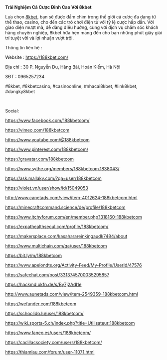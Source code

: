 <p><strong>Trải Nghiệm C&aacute; Cược Đỉnh Cao Với 8kbet</strong></p>
<p><span style="font-weight: 400;">Lựa chọn </span><a href="https://188kbet.com/"><span style="font-weight: 400;">8kbet</span></a><span style="font-weight: 400;">, bạn sẽ được đắm ch&igrave;m trong thế giới c&aacute; cược đa dạng từ thể thao, casino, cho đến c&aacute;c tr&ograve; chơi điện tử với tỷ lệ cược hấp dẫn. Với giao diện mượt m&agrave;, dễ d&agrave;ng điều hướng, c&ugrave;ng với dịch vụ chăm s&oacute;c kh&aacute;ch h&agrave;ng chuy&ecirc;n nghiệp, 8kbet hứa hẹn mang đến cho bạn những ph&uacute;t gi&acirc;y giải tr&iacute; tuyệt vời v&agrave; lợi nhuận vượt trội.</span></p>
<p><span style="font-weight: 400;">Th&ocirc;ng tin li&ecirc;n hệ :</span></p>
<p><span style="font-weight: 400;">Website : </span><a href="https://188kbet.com/"><span style="font-weight: 400;">https://188kbet.com/</span></a></p>
<p><span style="font-weight: 400;">Địa chỉ : 30 P. Nguyễn Du, H&agrave;ng B&agrave;i, Ho&agrave;n Kiếm, H&agrave; Nội</span></p>
<p><span style="font-weight: 400;">SĐT : 0965257234</span></p>
<p><span style="font-weight: 400;">#8kbet, #8kbetcasino, #casinoonline, #nhacai8kbet, #link8kbet, #dangky8kbet</span></p>
<p>&nbsp;</p>
<p><span style="font-weight: 400;">Social:</span></p>
<p><a href="https://www.facebook.com/188kbetcom/"><span style="font-weight: 400;">https://www.facebook.com/188kbetcom/</span></a></p>
<p><a href="https://vimeo.com/188kbetcom"><span style="font-weight: 400;">https://vimeo.com/188kbetcom</span></a><span style="font-weight: 400;">&nbsp;</span></p>
<p><a href="https://www.youtube.com/@188kbetcom"><span style="font-weight: 400;">https://www.youtube.com/@188kbetcom</span></a><span style="font-weight: 400;">&nbsp;</span></p>
<p><a href="https://www.pinterest.com/188kbetcom/"><span style="font-weight: 400;">https://www.pinterest.com/188kbetcom/</span></a><span style="font-weight: 400;">&nbsp;</span></p>
<p><a href="https://gravatar.com/188kbetcom"><span style="font-weight: 400;">https://gravatar.com/188kbetcom</span></a><span style="font-weight: 400;">&nbsp;</span></p>
<p><a href="https://www.sythe.org/members/188kbetcom.1838043/"><span style="font-weight: 400;">https://www.sythe.org/members/188kbetcom.1838043/</span></a><span style="font-weight: 400;">&nbsp;</span></p>
<p><a href="https://ask.mallaky.com/?qa=user/188kbetcom"><span style="font-weight: 400;">https://ask.mallaky.com/?qa=user/188kbetcom</span></a><span style="font-weight: 400;">&nbsp;&nbsp;</span></p>
<p><a href="https://violet.vn/user/show/id/15049053"><span style="font-weight: 400;">https://violet.vn/user/show/id/15049053</span></a><span style="font-weight: 400;">&nbsp;</span></p>
<p><a href="http://www.canetads.com/view/item-4012624-188kbetcom.html"><span style="font-weight: 400;">http://www.canetads.com/view/item-4012624-188kbetcom.html</span></a><span style="font-weight: 400;">&nbsp;</span></p>
<p><a href="https://minecraftcommand.science/de/profile/188kbetcom"><span style="font-weight: 400;">https://minecraftcommand.science/de/profile/188kbetcom</span></a><span style="font-weight: 400;">&nbsp;</span></p>
<p><a href="https://www.itchyforum.com/en/member.php?318160-188kbetcom"><span style="font-weight: 400;">https://www.itchyforum.com/en/member.php?318160-188kbetcom</span></a><span style="font-weight: 400;">&nbsp;</span></p>
<p><a href="https://expathealthseoul.com/profile/188kbetcom/"><span style="font-weight: 400;">https://expathealthseoul.com/profile/188kbetcom/</span></a><span style="font-weight: 400;">&nbsp;</span></p>
<p><a href="https://makersplace.com/kasaharareinkingaudk7484/about"><span style="font-weight: 400;">https://makersplace.com/kasaharareinkingaudk7484/about</span></a><span style="font-weight: 400;">&nbsp;</span></p>
<p><a href="https://www.multichain.com/qa/user/188kbetcom"><span style="font-weight: 400;">https://www.multichain.com/qa/user/188kbetcom</span></a><span style="font-weight: 400;">&nbsp;</span></p>
<p><a href="https://bit.ly/m/188kbetcom"><span style="font-weight: 400;">https://bit.ly/m/188kbetcom</span></a><span style="font-weight: 400;">&nbsp;</span></p>
<p><a href="https://www.apelondts.org/Activity-Feed/My-Profile/UserId/47576"><span style="font-weight: 400;">https://www.apelondts.org/Activity-Feed/My-Profile/UserId/47576</span></a><span style="font-weight: 400;">&nbsp;</span></p>
<p><a href="https://safechat.com/post/3313745700035295857"><span style="font-weight: 400;">https://safechat.com/post/3313745700035295857</span></a><span style="font-weight: 400;">&nbsp;</span></p>
<p><a href="https://hackmd.okfn.de/s/By7j2AdI1e"><span style="font-weight: 400;">https://hackmd.okfn.de/s/By7j2AdI1e</span></a><span style="font-weight: 400;">&nbsp;</span></p>
<p><a href="http://www.aunetads.com/view/item-2549359-188kbetcom.html"><span style="font-weight: 400;">http://www.aunetads.com/view/item-2549359-188kbetcom.html</span></a><span style="font-weight: 400;">&nbsp;</span></p>
<p><a href="https://wefunder.com/188kbetcom"><span style="font-weight: 400;">https://wefunder.com/188kbetcom</span></a><span style="font-weight: 400;">&nbsp;</span></p>
<p><a href="https://schoolido.lu/user/188kbetcom/"><span style="font-weight: 400;">https://schoolido.lu/user/188kbetcom/</span></a><span style="font-weight: 400;">&nbsp;</span></p>
<p><a href="https://wiki.sports-5.ch/index.php?title=Utilisateur:188kbetcom"><span style="font-weight: 400;">https://wiki.sports-5.ch/index.php?title=Utilisateur:188kbetcom</span></a><span style="font-weight: 400;">&nbsp;</span></p>
<p><a href="https://www.faneo.es/users/188kbetcom/"><span style="font-weight: 400;">https://www.faneo.es/users/188kbetcom/</span></a><span style="font-weight: 400;">&nbsp;</span></p>
<p><a href="https://cadillacsociety.com/users/188kbetcom/"><span style="font-weight: 400;">https://cadillacsociety.com/users/188kbetcom/</span></a><span style="font-weight: 400;">&nbsp;</span></p>
<p><a href="https://thiamlau.com/forum/user-11071.html"><span style="font-weight: 400;">https://thiamlau.com/forum/user-11071.html</span></a><span style="font-weight: 400;">&nbsp;</span></p>